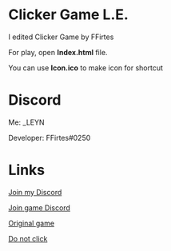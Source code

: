 # Clicker Game L.E.
I edited Clicker Game by FFirtes

For play, open **Index.html** file.

You can use **Icon.ico** to make icon for shortcut

# Discord
Me: _LEYN

Developer: FFirtes#0250

# Links
[Join my Discord](https://discord.gg/ftGX4rX)

[Join game Discord](https://discord.gg/pnBSeS2)

[Original game](https://github.com/FFirtes/ClickerGame)

[Do not click](https://media.discordapp.net/attachments/752101321825452032/785202402298429460/nc9tW9Zc5I9xysy2.png?width=560&height=560)
